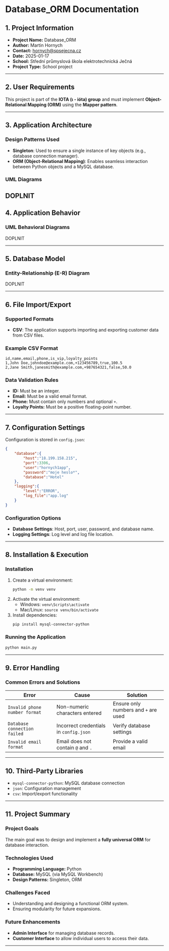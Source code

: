 # Database\_ORM Documentation

## 1. Project Information

- **Project Name:** Database\_ORM
- **Author:** Martin Hornych
- **Contact:** [hornych@spsejecna.cz](mailto\:hornych@spsejecna.cz)
- **Date:** 2025-01-17
- **School:** Střední průmyslová škola elektrotechnická Ječná
- **Project Type:** School project

---

## 2. User Requirements

This project is part of the **IOTA (ι - ióta) group** and must implement **Object-Relational Mapping (ORM)** using the **Mapper pattern**.

---

## 3. Application Architecture

### Design Patterns Used

- **Singleton**: Used to ensure a single instance of key objects (e.g., database connection manager).
- **ORM (Object-Relational Mapping)**: Enables seamless interaction between Python objects and a MySQL database.

### UML Diagrams

DOPLNIT
---

## 4. Application Behavior

### UML Behavioral Diagrams

DOPLNIT

---

## 5. Database Model

### Entity-Relationship (E-R) Diagram

DOPLNIT

---

## 6. File Import/Export

### Supported Formats

- **CSV**: The application supports importing and exporting customer data from CSV files.

### Example CSV Format

```csv
id,name,email,phone,is_vip,loyalty_points
1,John Doe,johndoe@example.com,+123456789,true,100.5
2,Jane Smith,janesmith@example.com,+987654321,false,50.0
```

### Data Validation Rules

- **ID:** Must be an integer.
- **Email:** Must be a valid email format.
- **Phone:** Must contain only numbers and optional `+`.
- **Loyalty Points:** Must be a positive floating-point number.

---

## 7. Configuration Settings

Configuration is stored in `config.json`:

```json
{
    "database":{
        "host":"18.199.158.215",
        "port":3306,
        "user":"hornych1app",
        "password":"moje heslo*",
        "database":"Hotel"
    },
    "logging":{
        "level":"ERROR",
        "log_file":"app.log"
    }
}
```

### Configuration Options

- **Database Settings**: Host, port, user, password, and database name.
- **Logging Settings**: Log level and log file location.

---

## 8. Installation & Execution

### Installation

1. Create a virtual environment:
   ```sh
   python -m venv venv
   ```
2. Activate the virtual environment:
   - Windows: `venv\Scripts\activate`
   - Mac/Linux: `source venv/bin/activate`
3. Install dependencies:
   ```sh
   pip install mysql-connector-python
   ```

### Running the Application

```sh
python main.py
```

---

## 9. Error Handling

### Common Errors and Solutions

| Error                         | Cause                                  | Solution                             |
| ----------------------------- | -------------------------------------- | ------------------------------------ |
| `Invalid phone number format` | Non-numeric characters entered         | Ensure only numbers and `+` are used |
| `Database connection failed`  | Incorrect credentials in `config.json` | Verify database settings             |
| `Invalid email format`        | Email does not contain `@` and `.`     | Provide a valid email                |

---

## 10. Third-Party Libraries

- `mysql-connector-python`: MySQL database connection
- `json`: Configuration management
- `csv`: Import/export functionality

---

## 11. Project Summary

### Project Goals

The main goal was to design and implement a **fully universal ORM** for database interaction.

### Technologies Used

- **Programming Language:** Python
- **Database:** MySQL (via MySQL Workbench)
- **Design Patterns:** Singleton, ORM

### Challenges Faced

- Understanding and designing a functional ORM system.
- Ensuring modularity for future expansions.

### Future Enhancements

- **Admin Interface** for managing database records.
- **Customer Interface** to allow individual users to access their data.

---

